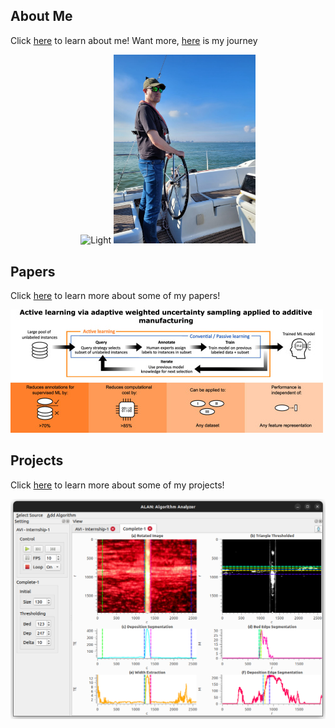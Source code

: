 
## About Me

Click [here](/ABOUT) to learn about me! Want more, [here](/MORE) is my journey  

<p align="center">
  <img alt="Light" src="images/skiing_solden.jpg" width="45%">
  <img alt="Dark" src="images/sailing_northsea.jpg" width="45%">
</p>

## Papers
Click [here](/PAPERS) to learn more about some of my papers! 

<img src="https://github.com/gijsvanhoutum/awus/blob/master/icons/al.jpg?raw=true">

## Projects

Click [here](/PROJECTS) to learn more about some of my projects! 

<img src="https://github.com/gijsvanhoutum/alan/blob/master/icons/screenshot.png?raw=true">

